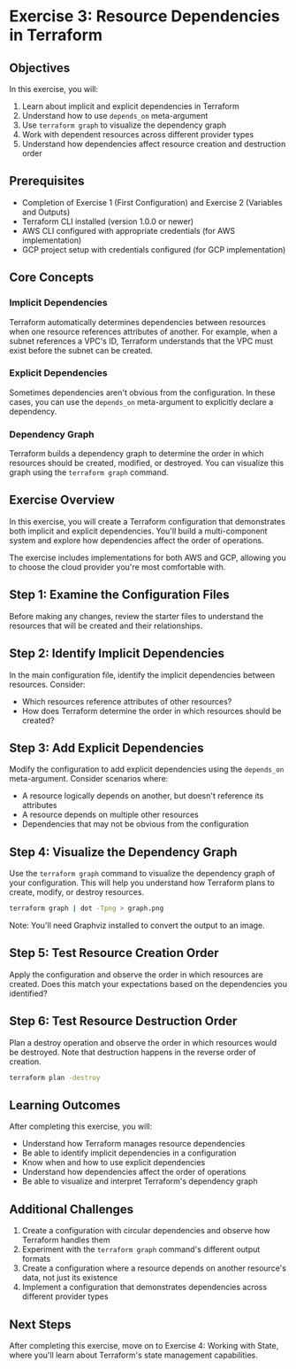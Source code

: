 # Exercise 3: Resource Dependencies in Terraform

## Objectives

In this exercise, you will:
1. Learn about implicit and explicit dependencies in Terraform
2. Understand how to use `depends_on` meta-argument
3. Use `terraform graph` to visualize the dependency graph
4. Work with dependent resources across different provider types
5. Understand how dependencies affect resource creation and destruction order

## Prerequisites

- Completion of Exercise 1 (First Configuration) and Exercise 2 (Variables and Outputs)
- Terraform CLI installed (version 1.0.0 or newer)
- AWS CLI configured with appropriate credentials (for AWS implementation)
- GCP project setup with credentials configured (for GCP implementation)

## Core Concepts

### Implicit Dependencies

Terraform automatically determines dependencies between resources when one resource references attributes of another. For example, when a subnet references a VPC's ID, Terraform understands that the VPC must exist before the subnet can be created.

### Explicit Dependencies

Sometimes dependencies aren't obvious from the configuration. In these cases, you can use the `depends_on` meta-argument to explicitly declare a dependency.

### Dependency Graph

Terraform builds a dependency graph to determine the order in which resources should be created, modified, or destroyed. You can visualize this graph using the `terraform graph` command.

## Exercise Overview

In this exercise, you will create a Terraform configuration that demonstrates both implicit and explicit dependencies. You'll build a multi-component system and explore how dependencies affect the order of operations.

The exercise includes implementations for both AWS and GCP, allowing you to choose the cloud provider you're most comfortable with.

## Step 1: Examine the Configuration Files

Before making any changes, review the starter files to understand the resources that will be created and their relationships.

## Step 2: Identify Implicit Dependencies

In the main configuration file, identify the implicit dependencies between resources. Consider:
- Which resources reference attributes of other resources?
- How does Terraform determine the order in which resources should be created?

## Step 3: Add Explicit Dependencies

Modify the configuration to add explicit dependencies using the `depends_on` meta-argument. Consider scenarios where:
- A resource logically depends on another, but doesn't reference its attributes
- A resource depends on multiple other resources
- Dependencies that may not be obvious from the configuration

## Step 4: Visualize the Dependency Graph

Use the `terraform graph` command to visualize the dependency graph of your configuration. This will help you understand how Terraform plans to create, modify, or destroy resources.

```bash
terraform graph | dot -Tpng > graph.png
```

Note: You'll need Graphviz installed to convert the output to an image.

## Step 5: Test Resource Creation Order

Apply the configuration and observe the order in which resources are created. Does this match your expectations based on the dependencies you identified?

## Step 6: Test Resource Destruction Order

Plan a destroy operation and observe the order in which resources would be destroyed. Note that destruction happens in the reverse order of creation.

```bash
terraform plan -destroy
```

## Learning Outcomes

After completing this exercise, you will:
- Understand how Terraform manages resource dependencies
- Be able to identify implicit dependencies in a configuration
- Know when and how to use explicit dependencies
- Understand how dependencies affect the order of operations
- Be able to visualize and interpret Terraform's dependency graph

## Additional Challenges

1. Create a configuration with circular dependencies and observe how Terraform handles them
2. Experiment with the `terraform graph` command's different output formats
3. Create a configuration where a resource depends on another resource's data, not just its existence
4. Implement a configuration that demonstrates dependencies across different provider types

## Next Steps

After completing this exercise, move on to Exercise 4: Working with State, where you'll learn about Terraform's state management capabilities. 